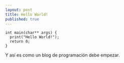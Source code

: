 ```yaml
---
layout: post
title: Hello World!
published: true
---
```


    int main(char** args) {
      print("Hello World!");
      return 0;
    }
    

Y así es como un blog de programación debe empezar.
